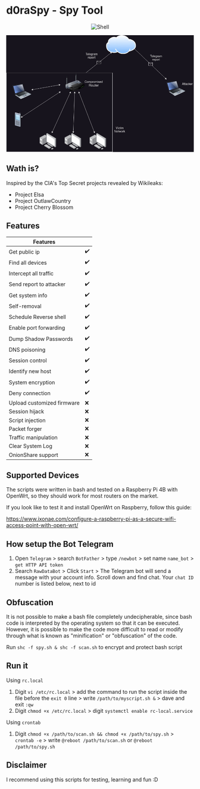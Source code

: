 # d0raSpy - Spy Tool

<p align="center">
 <img alt="Shell" src="https://img.shields.io/badge/Shell_Script-121011?style=for-the-badge&logo=gnu-bash&logoColor=white">
</p>

![Network](image/Network.jpg)

## Wath is?
Inspired by the CIA's Top Secret projects revealed by Wikileaks:
- Project Elsa
- Project OutlawCountry
- Project Cherry Blossom

## Features

| Features | |                                 
| --------- | --------- |
| Get public ip | ✔️ |
| Find all devices | ✔️ |
| Intercept all traffic | ✔️ |
| Send report to attacker| ✔️ |
| Get system info | ✔️ |
| Self-removal | ✔️ |
| Schedule Reverse shell | ✔️ |
| Enable port forwarding | ✔️ |
| Dump Shadow Passwords | ✔️ |
| DNS poisoning | ✔️ |
| Session control | ✔️ |
| Identify new host| ✔️ |
| System encryption | ✔️ |
| Deny connection | ✔️ |
| Upload customized firmware | ❌ |
| Session hijack | ❌ |
| Script injection | ❌ |
| Packet forger | ❌ |
| Traffic manipulation | ❌ |
| Clear System Log | ❌ |
| OnionShare support | ❌ |


## Supported Devices
The scripts were written in bash and tested on a Raspberry Pi 4B with OpenWrt, so they should work for most routers on the market. 

If you look like to test it and install OpenWrt on Raspberry, follow this guide:

https://www.ixonae.com/configure-a-raspberry-pi-as-a-secure-wifi-access-point-with-open-wrt/

## How setup the Bot Telegram

1. Open `Telegram` > search `BotFather` > type `/newbot` > set name `name_bot` > `get HTTP API token` 
2. Search `RawDataBot` > Click `Start` > The Telegram bot will send a message with your account info. Scroll down and find chat. Your `chat ID` number is listed below, next to id

## Obfuscation
It is not possible to make a bash file completely undecipherable, since bash code is interpreted by the operating system so that it can be executed. However, it is possible to make the code more difficult to read or modify through what is known as "minification" or "obfuscation" of the code.

Run `shc -f spy.sh & shc -f scan.sh` to encrypt and protect bash script 

## Run it

Using `rc.local`
1. Digit `vi /etc/rc.local` > add the command to run the script inside the file before the `exit 0` line > write `/path/to/myscript.sh &` > dave and exit `:qw`
2. Digit `chmod +x /etc/rc.local` > digit `systemctl enable rc-local.service`


Using `crontab`
1. Digit `chmod +x /path/to/scan.sh && chmod +x /path/to/spy.sh` > `crontab -e` > write `@reboot /path/to/scan.sh` or `@reboot /path/to/spy.sh`

## Disclaimer

I recommend using this scripts for testing, learning and fun :D
